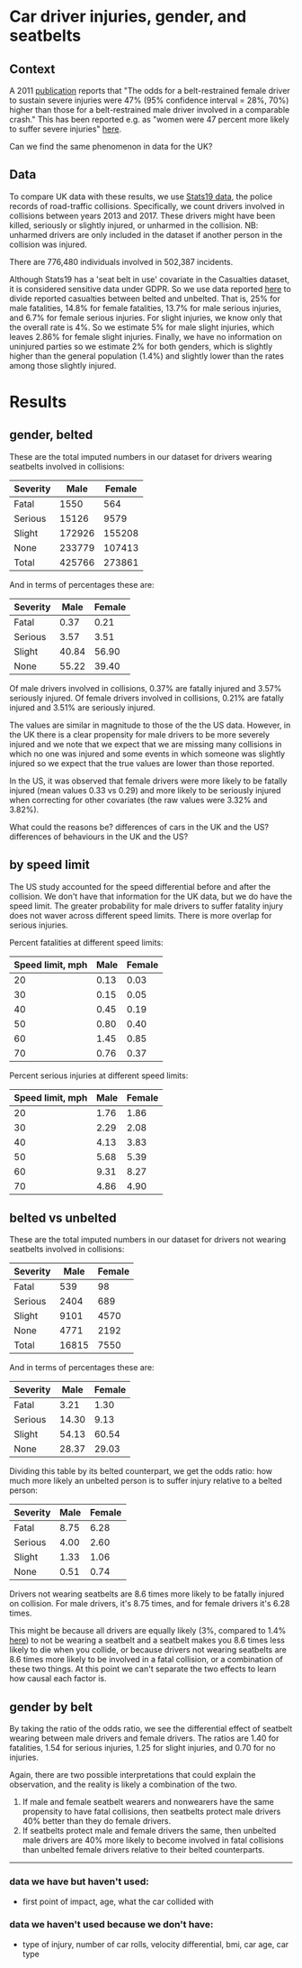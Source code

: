# Car driver injuries, gender, and seatbelts

## Context

A 2011 [publication](https://ajph.aphapublications.org/doi/pdf/10.2105/AJPH.2011.300275) reports that "The odds for a belt-restrained female driver to sustain severe injuries were 47% (95% confidence interval = 28%, 70%) higher than those for a belt-restrained male driver involved in a comparable crash." This has been reported e.g. as "women were 47 percent more likely to suffer severe injuries" [here](https://www.nytimes.com/2011/11/01/health/research/women-at-greater-risk-of-injury-in-car-crashes-study-finds.html).

Can we find the same phenomenon in data for the UK?

## Data

To compare UK data with these results, we use [Stats19 data](https://data.gov.uk/dataset/cb7ae6f0-4be6-4935-9277-47e5ce24a11f/road-safety-data), the police records of road-traffic collisions. Specifically, we count drivers involved in collisions between years 2013 and 2017. These drivers might have been killed, seriously or slightly injured, or unharmed in the collision. NB: unharmed drivers are only included in the dataset if another person in the collision was injured.

There are 776,480 individuals involved in 502,387 incidents.

Although Stats19 has a 'seat belt in use' covariate in the Casualties dataset, it is considered sensitive data under GDPR. So we use data reported [here](http://www.pacts.org.uk/wp-content/uploads/sites/2/Final-Full-Web-Version-16.05.2019.pdf) to divide reported casualties between belted and unbelted. That is, 25% for male fatalities, 14.8% for female fatalities, 13.7% for male serious injuries, and 6.7% for female serious injuries. For slight injuries, we know only that the overall rate is 4%. So we estimate 5% for male slight injuries, which leaves 2.86% for female slight injuries. Finally, we have no information on uninjured parties so we estimate 2% for both genders, which is slightly higher than the general population (1.4%) and slightly lower than the rates among those slightly injured.

# Results

## gender, belted

These are the total imputed numbers in our dataset for drivers wearing seatbelts involved in collisions:

| Severity | Male | Female |
| --- | --- | --- |
| Fatal | 1550 | 564 |
| Serious | 15126 | 9579 |
| Slight | 172926 | 155208 |
| None | 233779 | 107413 |
| Total | 425766 | 273861 |

And in terms of percentages these are:

| Severity | Male | Female |
| --- | --- | --- |
| Fatal | 0.37 | 0.21 |
| Serious | 3.57 | 3.51 |
| Slight | 40.84 | 56.90 |
| None | 55.22 | 39.40 |


Of male drivers involved in collisions, 0.37% are fatally injured and 3.57% seriously injured. Of female drivers involved in collisions, 0.21% are fatally injured and 3.51% are seriously injured.

The values are similar in magnitude to those of the the US data.
However, in the UK there is a clear propensity for male drivers to be more severely injured and we note that we expect that we are missing many collisions in which no one was injured and some events in which someone was slightly injured so we expect that the true values are lower than those reported.

In the US, it was observed that female drivers were more likely to be fatally injured (mean values 0.33 vs 0.29) and more likely to be seriously injured when correcting for other covariates (the raw values were 3.32% and 3.82%).

What could the reasons be? differences of cars in the UK and the US? differences of behaviours in the UK and the US?

## by speed limit

The US study accounted for the speed differential before and after the collision. We don't have that information for the UK data, but we do have the speed limit. The greater probability for male drivers to suffer fatality injury does not waver across different speed limits. There is more overlap for serious injuries.

Percent fatalities at different speed limits:

| Speed limit, mph | Male | Female |
| --- | --- | --- |
| 20 | 0.13 | 0.03 |
| 30 | 0.15 | 0.05 |
| 40 | 0.45 | 0.19 |
| 50 | 0.80 | 0.40 |
| 60 | 1.45 | 0.85 |
| 70 | 0.76 | 0.37 |

Percent serious injuries at different speed limits:

| Speed limit, mph | Male | Female |
| --- | --- | --- |
| 20 | 1.76 | 1.86 |
| 30 | 2.29 | 2.08 |
| 40 | 4.13 | 3.83 |
| 50 | 5.68 | 5.39 |
| 60 | 9.31 | 8.27 |
| 70 | 4.86 | 4.90 |

## belted vs unbelted

These are the total imputed numbers in our dataset for drivers not wearing seatbelts involved in collisions:

| Severity | Male | Female |
| --- | --- | --- |
| Fatal | 539 | 98 |
| Serious | 2404 | 689 |
| Slight | 9101 | 4570 |
| None | 4771 | 2192 |
| Total | 16815 | 7550 |

And in terms of percentages these are:

| Severity | Male | Female |
| --- | --- | --- |
| Fatal | 3.21 | 1.30 |
| Serious | 14.30 | 9.13 |
| Slight | 54.13 | 60.54 |
| None | 28.37 | 29.03 |

Dividing this table by its belted counterpart, we get the odds ratio: how much more likely an unbelted person is to suffer injury relative to a belted person:

| Severity | Male | Female |
| --- | --- | --- |
| Fatal | 8.75 | 6.28 |
| Serious | 4.00 | 2.60 |
| Slight | 1.33 | 1.06 |
| None | 0.51 | 0.74 |

Drivers not wearing seatbelts are 8.6 times more likely to be fatally injured on collision. For male drivers, it's 8.75 times, and for female drivers it's 6.28 times.

This might be because all drivers are equally likely (3%, compared to 1.4% [here](pacts.org.uk/wp-content/uploads/sites/2/Final-Full-Web-Version-16.05.2019.pdf)) to not be wearing a seatbelt and a seatbelt makes you 8.6 times less likely to die when you collide, or because drivers not wearing seatbelts are 8.6 times more likely to be involved in a fatal collision, or a combination of these two things. At this point we can't separate the two effects to learn how causal each factor is.

## gender by belt

By taking the ratio of the odds ratio, we see the differential effect of seatbelt wearing between male drivers and female drivers. The ratios are 1.40 for fatalities, 1.54 for serious injuries, 1.25 for slight injuries, and 0.70 for no injuries.

Again, there are two possible interpretations that could explain the observation, and the reality is likely a combination of the two.
1) If male and female seatbelt wearers and nonwearers have the same propensity to have fatal collisions, then seatbelts protect male drivers 40% better than they do female drivers.
2) If seatbelts protect male and female drivers the same, then unbelted male drivers are 40% more likely to become involved  in fatal collisions than unbelted female drivers relative to their belted counterparts.

---

### data we have but haven't used:
- first point of impact, age, what the car collided with
### data we haven't used because we don't have:
- type of injury, number of car rolls, velocity differential, bmi, car age, car type
